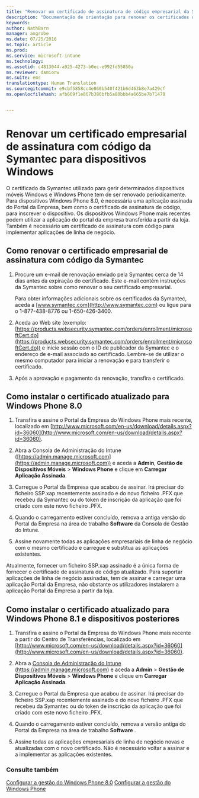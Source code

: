 ```yaml
---
title: "Renovar um certificado de assinatura de código empresarial da Symantec para utilizar com o Intune | Microsoft Intune"
description: "Documentação de orientação para renovar os certificados da Symantec utilizado para gerir determinados dispositivos móveis Windows e Windows Phone"
keywords: 
author: NathBarn
manager: angrobe
ms.date: 07/25/2016
ms.topic: article
ms.prod: 
ms.service: microsoft-intune
ms.technology: 
ms.assetid: c4813044-a925-4273-b0ec-e992fd55850a
ms.reviewer: damionw
ms.suite: ems
translationtype: Human Translation
ms.sourcegitcommit: e9cbf5858cc4e860b540f421b6d463b8e7a429cf
ms.openlocfilehash: afb669f1e867b386bfb5a80bbb4a665be7b71478


---
```


# Renovar um certificado empresarial de assinatura com código da Symantec para dispositivos Windows

O certificado da Symantec utilizado para gerir determinados dispositivos móveis Windows e Windows Phone tem de ser renovado periodicamente. Para dispositivos Windows Phone 8.0, é necessária uma aplicação assinada do Portal da Empresa, bem como o certificado de assinatura de código, para inscrever o dispositivo. Os dispositivos Windows Phone mais recentes podem utilizar a aplicação do portal da empresa transferida a partir da loja. Também é necessário um certificado de assinatura com código para implementar aplicações de linha de negócio.

## Como renovar o certificado empresarial de assinatura com código da Symantec

1.  Procure um e-mail de renovação enviado pela Symantec cerca de 14 dias antes da expiração do certificado. Este e-mail contém instruções da Symantec sobre como renovar o seu certificado empresarial.

    Para obter informações adicionais sobre os certificados da Symantec, aceda a [www.symantec.com](http://www.symantec.com) ou ligue para o 1-877-438-8776 ou 1-650-426-3400.

2.  Aceda ao Web site (exemplo: [https://products.websecurity.symantec.com/orders/enrollment/microsoftCert.do](https://products.websecurity.symantec.com/orders/enrollment/microsoftCert.do)) e inicie sessão com o ID de publicador da Symantec e o endereço de e-mail associado ao certificado. Lembre-se de utilizar o mesmo computador para iniciar a renovação e para transferir o certificado.

3.  Após a aprovação e pagamento da renovação, transfira o certificado.

## Como instalar o certificado atualizado para Windows Phone 8.0

1.  Transfira e assine o Portal da Empresa do Windows Phone mais recente, localizado em [http://www.microsoft.com/en-us/download/details.aspx?id=36060](http://www.microsoft.com/en-us/download/details.aspx?id=36060).

2.  Abra a Consola de Administração do Intune ([https://admin.manage.microsoft.com](https://admin.manage.microsoft.com)) e aceda a **Admin**, **Gestão de Dispositivos Móveis** &gt; **Windows Phone** e clique em **Carregar Aplicação Assinada**.

3.  Carregue o Portal da Empresa que acabou de assinar. Irá precisar do ficheiro SSP.xap recentemente assinado e do novo ficheiro .PFX que recebeu da Symantec ou do token de inscrição da aplicação que foi criado com este novo ficheiro .PFX.

4.  Quando o carregamento estiver concluído, remova a antiga versão do Portal da Empresa na área de trabalho **Software** da Consola de Gestão do Intune.

5.  Assine novamente todas as aplicações empresariais de linha de negócio com o mesmo certificado e carregue e substitua as aplicações existentes.

Atualmente, fornecer um ficheiro SSP.xap assinado é a única forma de fornecer o certificado de assinatura de código atualizado. Para suportar aplicações de linha de negócio assinadas, tem de assinar e carregar uma aplicação Portal da Empresa, não obstante os utilizadores instalarem a aplicação Portal da Empresa a partir da loja.

## Como instalar o certificado atualizado para Windows Phone 8.1 e dispositivos posteriores

1.  Transfira e assine o Portal da Empresa do Windows Phone mais recente a partir do Centro de Transferências, localizado em [http://www.microsoft.com/en-us/download/details.aspx?id=36060](http://www.microsoft.com/en-us/download/details.aspx?id=36060).

2.  Abra a [Consola de Administração do Intune](https://admin.manage.microsoft.com) (https://admin.manage.microsoft.com) e aceda a **Admin** &gt; **Gestão de Dispositivos Móveis** &gt; **Windows Phone** e clique em **Carregar Aplicação Assinada**.

3.  Carregue o Portal da Empresa que acabou de assinar. Irá precisar do ficheiro SSP.xap recentemente assinado e do novo ficheiro .PFX que recebeu da Symantec ou do token de inscrição da aplicação que foi criado com este novo ficheiro .PFX.

4.  Quando o carregamento estiver concluído, remova a versão antiga do Portal da Empresa na área de trabalho **Software**  .

5.  Assine todas as aplicações empresariais de linha de negócio novas e atualizadas com o novo certificado. Não é necessário voltar a assinar e a implementar as aplicações existentes.


### Consulte também
[Configurar a gestão do Windows Phone 8.0](set-up-windows-phone-8.0-management-with-microsoft-intune.md)
[Configurar a gestão do Windows Phone](set-up-windows-phone-management-with-microsoft-intune.md)



<!--HONumber=Jul16_HO4-->


